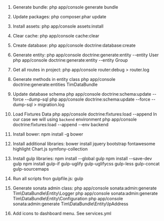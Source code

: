 
1. Generate bundle:
php app/console generate bundle

2. Update packages:
php composer.phar update

3. Install assets:
php app/console assets:install

4. Clear cache:
php app/console cache:clear

5. Create database:
php app/console doctrine:database:create

6. Generate entity:
php app/console doctrine:generate:entity --entity User
php app/console doctrine:generate:entity --entity Group

7. Get all routes in project:
php app/console router:debug > router.log

8. Generate methods in entity class
php app/console doctrine:generate:entities TimDataBundle

9. Update database schema
php app/console doctrine:schema:update --force --dump-sql
php app/console doctrine:schema:update --force --dump-sql > migration.log

10. Load Fixtures Data
php app/console doctrine:fixtures:load --append
In our case we will using `backend` environment
php app/console doctrine:fixtures:load --append --env backend

11. Install bower:
npm install -g bower

12. Install additional libraries:
bower install jquery bootstrap fontawesome highlight Chart.js symfony-collection

13. Install gulp libraries:
npm install --global gulp
npm install --save-dev gulp
npm install gulp-if gulp-uglify gulp-uglifycss gulp-less gulp-concat gulp-sourcemaps

14. Run all scripts fron gulpfile.js:
gulp

15. Generate sonata admin class:
php app/console sonata:admin:generate Tim\DataBundle\Entity\Logger
php app/console sonata:admin:generate Tim\DataBundle\Entity\Configuration
php app/console sonata:admin:generate Tim\DataBundle\Entity\IpAddress

16. Add icons to dashboard menu. See services.yml
